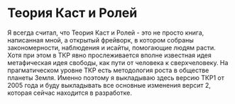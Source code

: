 # Теория Каст и Ролей

Я всегда считал, что Теория Каст и Ролей - это не просто книга, написанная мной, а открытый фрейворк, в котором собраны закономерности, наблюдения и исайты, помогающие людям расти. Хотя при этом в ТКР явно прослеживается вполне известная идея метафическая идея свободы, как пути от человека к сверхчеловеку. На прагматическом уровне ТКР есть методология роста в обществе планеты Земля. Именно поэтому я выкладываю здесь версию ТКР1 от 2005 года и буду выкладывать все основные изменения версит 2, которая сейчас находится в разработке.
